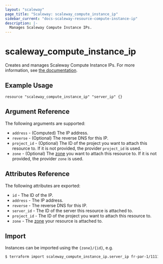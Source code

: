 ```yaml
---
layout: "scaleway"
page_title: "Scaleway: scaleway_compute_instance_ip"
sidebar_current: "docs-scaleway-resource-compute-instance-ip"
description: |-
  Manages Scaleway Compute Instance IPs.
---
```


# scaleway_compute_instance_ip

Creates and manages Scaleway Compute Instance IPs. For more information, see [the documentation](https://developers.scaleway.com/en/products/instance/api/#ips-268151).

## Example Usage

```hcl
resource "scaleway_compute_instance_ip" "server_ip" {}
```

## Argument Reference

The following arguments are supported:

- `address` - (Computed) The IP address.
- `reverse` - (Optional) The reverse DNS for this IP.
- `project_id` - (Optional) The ID of the project you want to attach this resource to. If it is not provided, the provider `project_id` is used.
- `zone` - (Optional) The [zone](https://developers.scaleway.com/en/quickstart/#zone-definition) you want to attach this resource to. If it is not provided, the provider `zone` is used.

## Attributes Reference

The following attributes are exported:

- `id` - The ID of the IP.
- `address` - The IP address.
- `reverse` - The reverse DNS for this IP.
- `server_id` - The ID of the server this resource is attached to.
- `project_id` - The ID of the project you want to attach this resource to.
- `zone` - The [zone](https://developers.scaleway.com/en/quickstart/#zone-definition) your resource is attached to.


## Import

Instances can be imported using the `{zone}/{id}`, e.g.

```bash
$ terraform import scaleway_compute_instance_ip.server_ip fr-par-1/11111111-1111-1111-1111-111111111111
```
